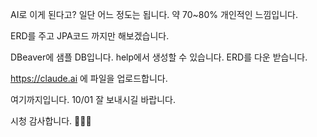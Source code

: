 AI로 이게 된다고?
일단 어느 정도는 됩니다.
약 70~80% 개인적인 느낌입니다.

ERD를 주고 JPA코드 까지만 해보겠습니다.

DBeaver에 샘플 DB입니다. 
help에서 생성할 수 있습니다.
ERD를 다운 받습니다.

https://claude.ai 에 파일을 업로드합니다.

여기까지입니다.
10/01 잘 보내시길 바랍니다.

시청 감사합니다. 🙇🏻‍♂️
